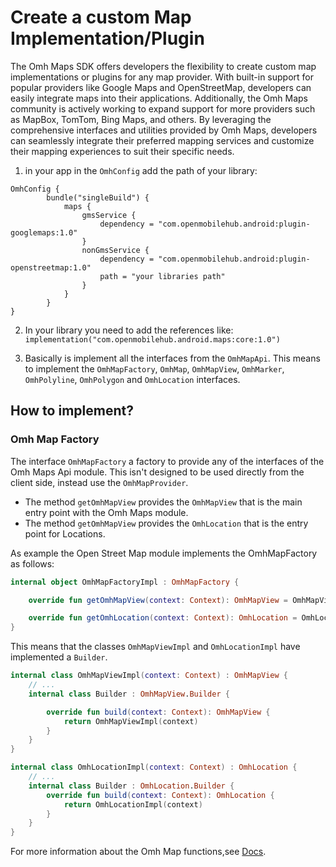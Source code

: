 # Create a custom Map Implementation/Plugin

The Omh Maps SDK offers developers the flexibility to create custom map implementations or plugins for any map provider. With built-in support for popular providers like Google Maps and OpenStreetMap, developers can easily integrate maps into their applications. Additionally, the Omh Maps community is actively working to expand support for more providers such as MapBox, TomTom, Bing Maps, and others. By leveraging the comprehensive interfaces and utilities provided by Omh Maps, developers can seamlessly integrate their preferred mapping services and customize their mapping experiences to suit their specific needs.

1. in your app in the `OmhConfig` add the path of your library:

```
OmhConfig {
        bundle("singleBuild") {
            maps {
                gmsService {
                    dependency = "com.openmobilehub.android:plugin-googlemaps:1.0"
                }
                nonGmsService {
                    dependency = "com.openmobilehub.android:plugin-openstreetmap:1.0"
                    path = "your libraries path"
                }
            }
        }
}
```

2. In your library you need to add the references like: `implementation("com.openmobilehub.android.maps:core:1.0")`

3. Basically is implement all the interfaces from the `OmhMapApi`.
This means to implement the `OmhMapFactory`, `OmhMap`, `OmhMapView`, `OmhMarker`, `OmhPolyline`, `OmhPolygon` and `OmhLocation` interfaces.

## How to implement?

### Omh Map Factory
The interface `OmhMapFactory` a factory to provide any of the interfaces of the Omh Maps Api module.
This isn't designed to be used directly from the client side, instead use the `OmhMapProvider`.
- The method `getOmhMapView` provides the `OmhMapView` that is the main entry point with the Omh Maps module.
- The method `getOmhMapView` provides the `OmhLocation` that is the entry point for Locations.

As example the Open Street Map module implements the OmhMapFactory as follows:

```kotlin
internal object OmhMapFactoryImpl : OmhMapFactory {

    override fun getOmhMapView(context: Context): OmhMapView = OmhMapViewImpl.Builder().build(context)

    override fun getOmhLocation(context: Context): OmhLocation = OmhLocationImpl.Builder().build(context)
}
```

This means that the classes `OmhMapViewImpl` and `OmhLocationImpl` have implemented a `Builder`.

```kotlin
internal class OmhMapViewImpl(context: Context) : OmhMapView {
    // ...
    internal class Builder : OmhMapView.Builder {

        override fun build(context: Context): OmhMapView {
            return OmhMapViewImpl(context)
        }
    }
}
```

```kotlin
internal class OmhLocationImpl(context: Context) : OmhLocation {
    // ...
    internal class Builder : OmhLocation.Builder {
        override fun build(context: Context): OmhLocation {
            return OmhLocationImpl(context)
        }
    }
}
```

For more information about the Omh Map functions,see [Docs](https://openmobilehub.github.io/omh-maps).
